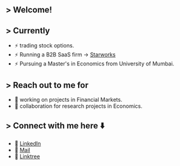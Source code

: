 ## > Welcome!

## > Currently
* ⚡ trading stock options.
* ⚡ Running a  B2B SaaS firm -> <a href="https://starworks.world/">Starworks</a>
* ⚡ Pursuing a Master's in Economics from University of Mumbai.

## > Reach out to me for
* 🔭 working on projects in Financial Markets.
* 🔭 collaboration for research projects in Economics.

## > Connect with me here ⬇️
- 🔗 <a href="https://www.linkedin.com/in/adwaitr/">LinkedIn</a>
- 🔗 <a href="mailto:adwaitedu@gmail.com">Mail</a>
- 🔗 <a href="https://linktr.ee/adwaitr">Linktree</a>
</p>

